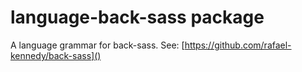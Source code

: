 # language-back-sass package

A language grammar for back-sass.
See: [https://github.com/rafael-kennedy/back-sass]()
